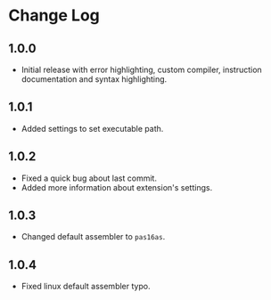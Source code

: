 # Change Log

## 1.0.0
- Initial release with error highlighting, custom compiler, instruction documentation and syntax highlighting.

## 1.0.1
- Added settings to set executable path.

## 1.0.2
- Fixed a quick bug about last commit.
- Added more information about extension's settings.

## 1.0.3
- Changed default assembler to `pas16as`.

## 1.0.4
- Fixed linux default assembler typo.
